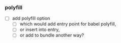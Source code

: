 ### polyfill
- [ ] add polyfill option
  - [ ] which would add entry point for babel polyfill,
  - [ ] or insert into entry,
  - [ ] or add to bundle another way?
